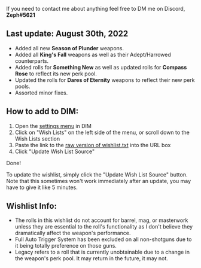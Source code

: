 If you need to contact me about anything feel free to DM me on Discord, **Zeph#5621**

## Last update: August 30th, 2022
- Added all new **Season of Plunder** weapons.
- Added all **King's Fall** weapons as well as their Adept/Harrowed counterparts.
- Added rolls for **Something New** as well as updated rolls for **Compass Rose** to reflect its new perk pool.
- Updated the rolls for **Dares of Eternity** weapons to reflect their new perk pools.
- Assorted minor fixes.

## How to add to DIM:

1) Open the [settings menu](https://app.destinyitemmanager.com/settings) in DIM
2) Click on "Wish Lists" on the left side of the menu, or scroll down to the Wish Lists section
3) Paste the link to the [raw version of wishlist.txt](https://raw.githubusercontent.com/Zephyrr29/DIM-Wishlist/main/wishlist.txt) into the URL box
4) Click "Update Wish List Source"

Done!

To update the wishlist, simply click the "Update Wish List Source" button. Note that this sometimes won't work immediately after an update, you may have to give it like 5 minutes.

## Wishlist Info:

- The rolls in this wishlist do not account for barrel, mag, or masterwork unless they are essential to the roll's functionality as I don't believe they dramatically affect the weapon's performance.
- Full Auto Trigger System has been excluded on all non-shotguns due to it being totally preference on those guns.
- Legacy refers to a roll that is currently unobtainable due to a change in the weapon's perk pool. It may return in the future, it may not.
